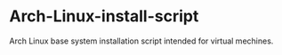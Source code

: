# Arch-Linux-install-script
Arch Linux base system installation script intended for virtual mechines.
